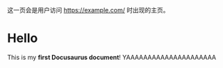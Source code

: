 <!-- ---
slug: /
--- -->

这一页会是用户访问 <https://example.com/> 时出现的主页。
# Hello

This is my **first Docusaurus document**!
YAAAAAAAAAAAAAAAAAAAAA